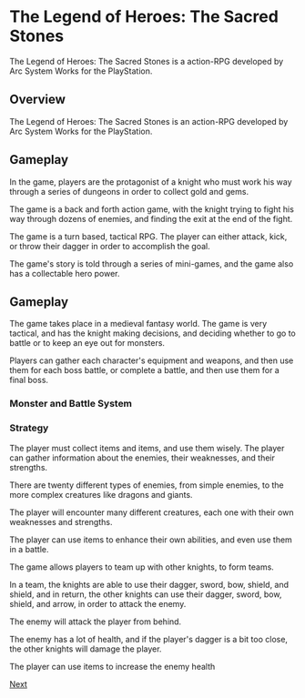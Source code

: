 # The Legend of Heroes: The Sacred Stones

The Legend of Heroes: The Sacred Stones is a action-RPG developed by Arc System Works for the PlayStation.

## Overview

The Legend of Heroes: The Sacred Stones is an action-RPG developed by Arc System Works for the PlayStation.

## Gameplay

In the game, players are the protagonist of a knight who must work his way through a series of dungeons in order to collect gold and gems.

The game is a back and forth action game, with the knight trying to fight his way through dozens of enemies, and finding the exit at the end of the fight.

The game is a turn based, tactical RPG. The player can either attack, kick, or throw their dagger in order to accomplish the goal.

The game's story is told through a series of mini-games, and the game also has a collectable hero power.

## Gameplay

The game takes place in a medieval fantasy world. The game is very tactical, and has the knight making decisions, and deciding whether to go to battle or to keep an eye out for monsters.

Players can gather each character's equipment and weapons, and then use them for each boss battle, or complete a battle, and then use them for a final boss.

### Monster and Battle System

### Strategy

The player must collect items and items, and use them wisely. The player can gather information about the enemies, their weaknesses, and their strengths.

There are twenty different types of enemies, from simple enemies, to the more complex creatures like dragons and giants.

The player will encounter many different creatures, each one with their own weaknesses and strengths.

The player can use items to enhance their own abilities, and even use them in a battle.

The game allows players to team up with other knights, to form teams.

In a team, the knights are able to use their dagger, sword, bow, shield, and shield, and in return, the other knights can use their dagger, sword, bow, shield, and arrow, in order to attack the enemy.

The enemy will attack the player from behind.

The enemy has a lot of health, and if the player's dagger is a bit too close, the other knights will damage the player.

The player can use items to increase the enemy health

[Next](150.md)